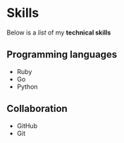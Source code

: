 # Skills

Below is a *list* of my **technical skills**

## Programming languages
- Ruby
- Go
- Python

## Collaboration
- GitHub
- Git
